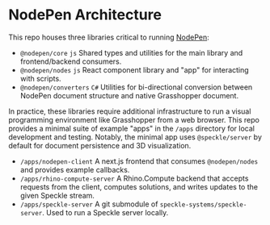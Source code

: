 # NodePen Architecture

This repo houses three libraries critical to running [NodePen](http://nodepen.io):

- `@nodepen/core` `js` Shared types and utilities for the main library and frontend/backend consumers.
- `@nodepen/nodes` `js` React component library and "app" for interacting with scripts.
- `@nodepen/converters` `C#` Utilities for bi-directional conversion between NodePen document structure and native Grasshopper document.

In practice, these libraries require additional infrastructure to run a visual programming environment like Grasshopper from a web browser. This repo provides a minimal suite of example "apps" in the `/apps` directory for local development and testing. Notably, the minimal app uses `@speckle/server` by default for document persistence and 3D visualization.

- `/apps/nodepen-client` A next.js frontend that consumes `@nodepen/nodes` and provides example callbacks.
- `/apps/rhino-compute-server` A Rhino.Compute backend that accepts requests from the client, computes solutions, and writes updates to the given Speckle stream.
- `/apps/speckle-server` A git submodule of `speckle-systems/speckle-server`. Used to run a Speckle server locally.